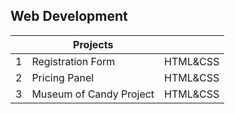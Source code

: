 
## Web Development

| |Projects|    |
|-|--------|----|
|1|Registration Form|HTML&CSS|
|2|Pricing Panel|HTML&CSS|
|3|Museum of Candy Project|HTML&CSS|

